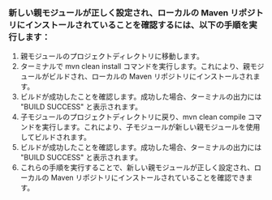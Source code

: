 ### 新しい親モジュールが正しく設定され、ローカルの Maven リポジトリにインストールされていることを確認するには、以下の手順を実行します：

1. 親モジュールのプロジェクトディレクトリに移動します。
2. ターミナルで mvn clean install コマンドを実行します。これにより、親モジュールがビルドされ、ローカルの Maven リポジトリにインストールされます。
3. ビルドが成功したことを確認します。成功した場合、ターミナルの出力には "BUILD SUCCESS" と表示されます。
4. 子モジュールのプロジェクトディレクトリに戻り、mvn clean compile コマンドを実行します。これにより、子モジュールが新しい親モジュールを使用してビルドされます。
5. ビルドが成功したことを確認します。成功した場合、ターミナルの出力には "BUILD SUCCESS" と表示されます。
6. これらの手順を実行することで、新しい親モジュールが正しく設定され、ローカルの Maven リポジトリにインストールされていることを確認できます。


